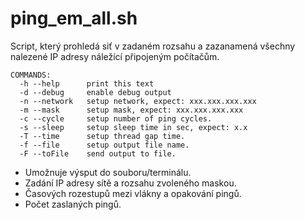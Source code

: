 # ping_em_all.sh

Script, který prohledá siť v zadaném rozsahu a zazanamená všechny nalezené IP adresy náležící připojeným počítačům.

```
COMMANDS:
  -h --help 	 print this text
  -d --debug	 enable debug output
  -n --network	 setup network, expect: xxx.xxx.xxx.xxx
  -m --mask		 setup mask, expect: xxx.xxx.xxx.xxx
  -c --cycle	 setup number of ping cycles.
  -s --sleep	 setup sleep time in sec, expect: x.x
  -T --time		 setup thread gap time.
  -f --file		 setup output file name.
  -F --toFile	 send output to file.
```

* Umožnuje výsput do souboru/terminálu. 
* Zadání IP adresy sítě a rozsahu zvoleného maskou.
* Časových rozestupů mezi vlákny a opakování pingů.
* Počet zaslaných pingů.
